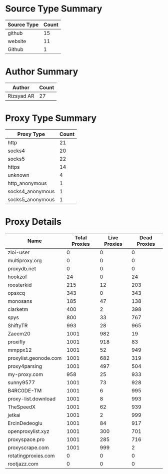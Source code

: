 # Source Type Summary

| Source Type | Count |
|-------------|-------|
| github | 15 |
| website | 11 |
| Github | 1 |


# Author Summary

| Author | Count |
|--------|-------|
| Rizsyad AR | 27 |


# Proxy Type Summary

| Proxy Type | Count |
|------------|-------|
| http | 21 |
| socks4 | 20 |
| socks5 | 22 |
| https | 14 |
| unknown | 4 |
| http_anonymous | 1 |
| socks4_anonymous | 1 |
| socks5_anonymous | 1 |


# Proxy Details

| Name | Total Proxies | Live Proxies | Dead Proxies |
|------|---------------|--------------|---------------|
| zloi-user | 0 | 0 | 0 |
| multiproxy.org | 0 | 0 | 0 |
| proxydb.net | 0 | 0 | 0 |
| hookzof | 24 | 0 | 24 |
| roosterkid | 215 | 12 | 203 |
| opsxcq | 343 | 0 | 343 |
| monosans | 185 | 47 | 138 |
| clarketm | 400 | 2 | 398 |
| spys | 800 | 33 | 767 |
| ShiftyTR | 993 | 28 | 965 |
| Zaeem20 | 1001 | 982 | 19 |
| proxifly | 1001 | 918 | 83 |
| mmppx12 | 1001 | 52 | 949 |
| proxylist.geonode.com | 1001 | 682 | 319 |
| proxy4parsing | 1001 | 497 | 504 |
| my-proxy.com | 958 | 25 | 933 |
| sunny9577 | 1001 | 73 | 928 |
| B4RC0DE-TM | 1001 | 6 | 995 |
| proxy-list.download | 1001 | 8 | 993 |
| TheSpeedX | 1001 | 62 | 939 |
| jetkai | 1001 | 2 | 999 |
| ErcinDedeoglu | 1001 | 84 | 917 |
| openproxylist.xyz | 1001 | 300 | 701 |
| proxyspace.pro | 1001 | 285 | 716 |
| proxyscrape.com | 1001 | 999 | 2 |
| rotatingproxies.com | 0 | 0 | 0 |
| rootjazz.com | 0 | 0 | 0 |
